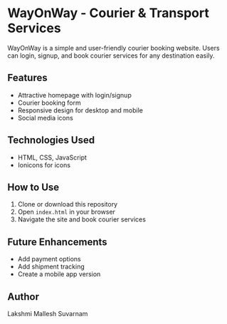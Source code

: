 # WayOnWay - Courier & Transport Services

WayOnWay is a simple and user-friendly courier booking website. Users can login, signup, and book courier services for any destination easily.

## Features
- Attractive homepage with login/signup
- Courier booking form
- Responsive design for desktop and mobile
- Social media icons

## Technologies Used
- HTML, CSS, JavaScript
- Ionicons for icons

## How to Use
1. Clone or download this repository
2. Open `index.html` in your browser
3. Navigate the site and book courier services

## Future Enhancements
- Add payment options
- Add shipment tracking
- Create a mobile app version

## Author
Lakshmi Mallesh Suvarnam 


